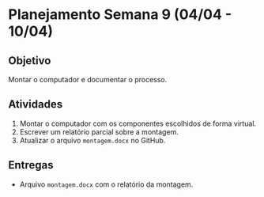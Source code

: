 # Planejamento Semana 9 (04/04 - 10/04)

## Objetivo

Montar o computador e documentar o processo.

## Atividades

1. Montar o computador com os componentes escolhidos de forma virtual.
2. Escrever um relatório parcial sobre a montagem.
3. Atualizar o arquivo `montagem.docx` no GitHub.

## Entregas

- Arquivo `montagem.docx` com o relatório da montagem.
